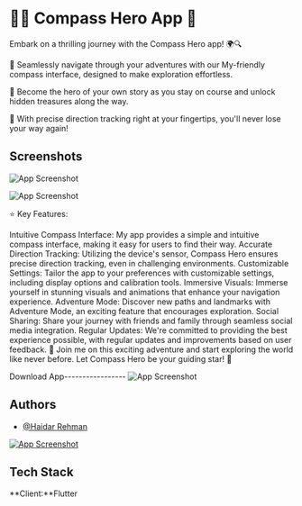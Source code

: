 
# 🧭🧭 Compass Hero App 🦁

Embark on a thrilling journey with the Compass Hero app! 🌍🔍

🚀 Seamlessly navigate through your adventures with our My-friendly compass interface, designed to make exploration effortless.

🦁 Become the hero of your own story as you stay on course and unlock hidden treasures along the way.

🎯 With precise direction tracking right at your fingertips, you'll never lose your way again!
## Screenshots

![App Screenshot](https://blogger.googleusercontent.com/img/a/AVvXsEidcg2byD_PZQUU7GO_M0-T3875HdNA_R0KdH3mtktKKvMcG8fZCZ0WrUS5rG7cNCs3ZgJQ4mhmKUKdHQnzuRbWNsyQaHI5a32IL-f3JsM1hHjeqphYNuK9-Sim8cI8XUHYsORi1SiTOR7n8zTBwK93xdjEhmRaSIn8DRobMdzLb6uNz2IVn-dCQf1Z)



![App Screenshot](https://blogger.googleusercontent.com/img/a/AVvXsEgMMqDdKr5Tcl8AFVJTo3m0zW1CQFYPx2fx84kut8vQPnKehT7V-tskOUvuFAZnHpjt6sPpH4qCT2072JtLu26sy5K1hRG5ptHcngEEYyLzgGUqLIh9u-GpIj-i7-_-PVTOAMtumy47ws-jaIuL05m-14e9h9z3xLW4Mbm_xTzDUMDhMf_Ng9QG6URM)

⭐ Key Features:

Intuitive Compass Interface: My app provides a simple and intuitive compass interface, making it easy for users to find their way.
Accurate Direction Tracking: Utilizing the device's sensor, Compass Hero ensures precise direction tracking, even in challenging environments.
Customizable Settings: Tailor the app to your preferences with customizable settings, including display options and calibration tools.
Immersive Visuals: Immerse yourself in stunning visuals and animations that enhance your navigation experience.
Adventure Mode: Discover new paths and landmarks with Adventure Mode, an exciting feature that encourages exploration.
Social Sharing: Share your journey with friends and family through seamless social media integration.
Regular Updates: We're committed to providing the best experience possible, with regular updates and improvements based on user feedback.
🌟 Join me on this exciting adventure and start exploring the world like never before. Let Compass Hero be your guiding star! 🌟

Download App-----------------
![App Screenshot](https://blogger.googleusercontent.com/img/a/AVvXsEgnCxYv52bjyckZpL5hDkXM7Fii3ZAsfqpoeZLdSl99v8y7bAdCxVdJ5FwGAl-qXc-44ZAieMJZBaYuHTZa_K3Byn3Hoht-moyJygd8iu1r_Z0134ObVymmFQDurVA2sPZfAuajmCVuqIQ19fjcK09T-Tp_YfJCckX7W7HfLLA3kpGLVHJfgtS4AQPQ)









## Authors

- [@Haidar Rehman](https://github.com/HaidarRehmanNazir)


<a href="https://github.com/HaidarRehmanNazir/Flutter-Snake-Game/releases/download/Snakeee/Snakeee.apk">![App Screenshot](https://blogger.googleusercontent.com/img/a/AVvXsEhYpupn21Uc1_DaEpINY5DMdfcIisS0T0lu4vSOMnZ6pqaTuOIJli4tpqb0eWXUL390G6TWpqbxJn-1GJjxvMGal5SUYPgo2foDYsW9yA3K3ZYByrRsqa3JIJ40OYJcMebOMwM5cfjWsBb3AUZQEE6yRt1ZiUKZcf1lXUxMX08hJqrdtBjF2pC-WV2i)</a>


## Tech Stack

**Client:**Flutter



